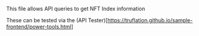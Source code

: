 This file allows API queries to get NFT Index information

These can be tested via the (API Tester)[https://truflation.github.io/sample-frontend/power-tools.html]
